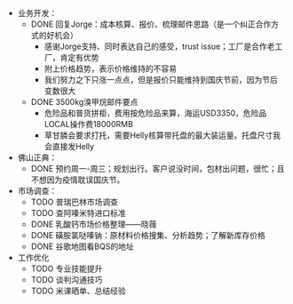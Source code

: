 - 业务开发：
	- DONE 回复Jorge：成本核算、报价、梳理邮件思路（是一个纠正合作方式的好机会）
		- 感谢Jorge支持、同时表达自己的感受，trust issue；工厂是合作老工厂，肯定有优势
		- 附上价格趋势，表示价格维持的不容易
		- 我们努力之下只涨一点点，但是报价只能维持到国庆节前，因为节后变数很大
	- DONE 3500kg溴甲烷邮件要点
		- 危险品和普货拼柜，费用按危险品来算，海运USD3350，危险品LOCAL操作费18000RMB
		- 草甘膦会要求打托，需要Helly核算带托盘的最大装运量。托盘尺寸我会直接发Helly
- 佛山正典：
	- DONE 预约周一-周三；规划出行。客户说没时间，包材出问题，很忙；且不想因为疫情耽误国庆节。
- 市场调查：
	- TODO 普瑞巴林市场调查
	- TODO 查阿嗪米特进口标准
	- DONE 乳酸钙市场价格整理——晓薇
	- DONE 磺胺氯哒嗪钠：原材料价格搜集、分析趋势；了解新库存价格
	- DONE 谷歌地图看BQS的地址
- 工作优化
	- TODO 专业技能提升
	- TODO 谈判沟通技巧
	- TODO 米课晒单、总结经验